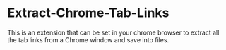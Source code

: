 # Extract-Chrome-Tab-Links
This is an extension that can be set in your chrome browser to extract all the tab links from a Chrome window and save into files.

